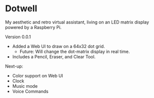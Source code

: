 # Dotwell
My aesthetic and retro virtual assistant, living on an LED matrix display powered by a Raspberry Pi.

Version 0.0.1
- Added a Web UI to draw on a 64x32 dot grid.
    - Future: Will change the dot-matrix display in real time.
- Includes a Pencil, Eraser, and Clear Tool.

Next-up:
- Color support on Web UI
- Clock
- Music mode
- Voice Commands
